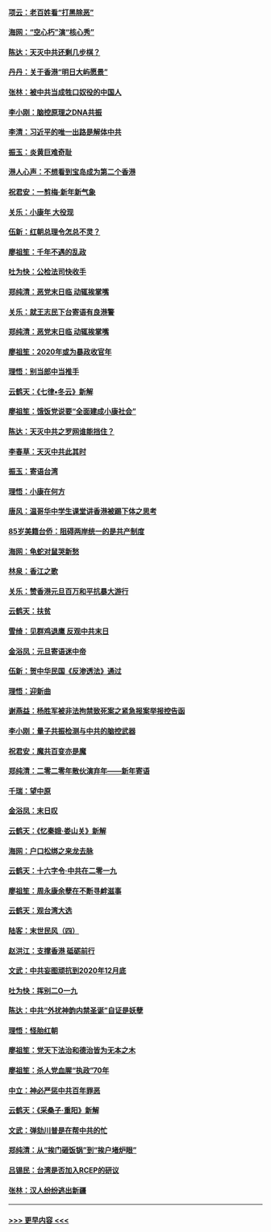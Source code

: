 #### [项云：老百姓看“打黑除恶”](../pages/nsc993/n11785398.md?t=01120122) 
#### [海网：“空心朽”演“核心秀”](../pages/nsc993/n11783874.md?t=01120122) 
#### [陈达：天灭中共还剩几步棋？](../pages/nsc993/n11783719.md?t=01120122) 
#### [丹丹：关于香港“明日大屿愿景”](../pages/nsc993/n11783273.md?t=01120122) 
#### [张林：被中共当成牲口奴役的中国人](../pages/nsc993/n11782397.md?t=01120122) 
#### [李小刚：脑控原理之DNA共振](../pages/nsc993/n11780962.md?t=01120122) 
#### [李清：习近平的唯一出路是解体中共](../pages/nsc993/n11780866.md?t=01120122) 
#### [振玉：炎黄巨难奇耻](../pages/nsc993/n11779632.md?t=01120122) 
#### [港人心声：不想看到宝岛成为第二个香港](../pages/nsc993/n11778817.md?t=01120122) 
#### [祝君安：一剪梅‧新年新气象](../pages/nsc993/n11776340.md?t=01120122) 
#### [关乐：小康年 大役现](../pages/nsc993/n11774213.md?t=01120122) 
#### [伍新：红朝总理令怎总不灵？](../pages/nsc993/n11770813.md?t=01120122) 
#### [廖祖笙：千年不遇的乱政](../pages/nsc993/n11770373.md?t=01120122) 
#### [吐为快：公检法司快收手](../pages/nsc993/n11770359.md?t=01120122) 
#### [郑纯清：恶党末日临 动辄挨掌嘴](../pages/nsc993/n11769912.md?t=01120122) 
#### [关乐：就王志民下台寄语有良港警](../pages/nsc993/n11769903.md?t=01120122) 
#### [郑纯清：恶党末日临 动辄挨掌嘴](../pages/nsc993/n11769356.md?t=01120122) 
#### [廖祖笙：2020年或为暴政收官年](../pages/nsc993/n11768216.md?t=01120122) 
#### [理悟：别当郎中当推手](../pages/nsc993/n11768243.md?t=01120122) 
#### [云鹤天：《七律▪冬云》新解](../pages/nsc993/n11768204.md?t=01120122) 
#### [廖祖笙：饿饭党说要“全面建成小康社会”](../pages/nsc993/n11767482.md?t=01120122) 
#### [陈达：天灭中共之罗网谁能挡住？](../pages/nsc993/n11767465.md?t=01120122) 
#### [李春草：天灭中共此其时](../pages/nsc993/n11767452.md?t=01120122) 
#### [振玉：寄语台湾](../pages/nsc993/n11767432.md?t=01120122) 
#### [理悟：小康在何方](../pages/nsc993/n11767394.md?t=01120122) 
#### [唐风：温哥华中学生课堂讲香港被踢下体之思考](../pages/nsc993/n11766848.md?t=01120122) 
#### [85岁美籍台侨：阻碍两岸统一的是共产制度](../pages/nsc993/n11765043.md?t=01120122) 
#### [海网：龟蛇对鼠哭新愁](../pages/nsc993/n11764895.md?t=01120122) 
#### [林泉：香江之歌](../pages/nsc993/n11764415.md?t=01120122) 
#### [关乐：赞香港元旦百万和平抗暴大游行](../pages/nsc993/n11764382.md?t=01120122) 
#### [云鹤天：扶贫](../pages/nsc993/n11764245.md?t=01120122) 
#### [雪绮：见群鸡退鹰  反观中共末日](../pages/nsc993/n11762112.md?t=01120122) 
#### [金浴凤：元旦寄语迷中帝](../pages/nsc993/n11761788.md?t=01120122) 
#### [伍新：贺中华民国《反渗透法》通过](../pages/nsc993/n11761994.md?t=01120122) 
#### [理悟：迎新曲](../pages/nsc993/n11761152.md?t=01120122) 
#### [谢燕益：杨胜军被非法拘禁致死案之紧急报案举报控告函](../pages/nsc993/n11756134.md?t=01120122) 
#### [李小刚：量子共振检测与中共的脑控武器](../pages/nsc993/n11754518.md?t=01120122) 
#### [祝君安：魔共百变亦是魔](../pages/nsc993/n11754469.md?t=01120122) 
#### [郑纯清：二零二零年散伙演弃年——新年寄语](../pages/nsc993/n11754195.md?t=01120122) 
#### [千瑞：望中原](../pages/nsc993/n11754159.md?t=01120122) 
#### [金浴凤：末日叹](../pages/nsc993/n11752359.md?t=01120122) 
#### [云鹤天：《忆秦娥‧娄山关》新解](../pages/nsc993/n11752348.md?t=01120122) 
#### [海网：户口松绑之来龙去脉](../pages/nsc993/n11752328.md?t=01120122) 
#### [云鹤天：十六字令‧中共在二零一九](../pages/nsc993/n11752305.md?t=01120122) 
#### [廖祖笙：周永康余孽在不断寻衅滋事](../pages/nsc993/n11751013.md?t=01120122) 
#### [云鹤天：观台湾大选](../pages/nsc993/n11751007.md?t=01120122) 
#### [陆客：末世民风（四）](../pages/nsc993/n11749203.md?t=01120122) 
#### [赵洪江：支撑香港 砥砺前行](../pages/nsc993/n11748482.md?t=01120122) 
#### [文武：中共妄图顽抗到2020年12月底](../pages/nsc993/n11748446.md?t=01120122) 
#### [吐为快：挥别二O一九](../pages/nsc993/n11748411.md?t=01120122) 
#### [陈达：中共“外扰神韵内禁圣诞”自证是妖孽](../pages/nsc993/n11748226.md?t=01120122) 
#### [理悟：怪胎红朝](../pages/nsc993/n11748206.md?t=01120122) 
#### [廖祖笙：党天下法治和德治皆为无本之木](../pages/nsc993/n11748135.md?t=01120122) 
#### [廖祖笙：杀人党血腥“执政”70年](../pages/nsc993/n11745144.md?t=01120122) 
#### [中立：神必严惩中共百年罪恶](../pages/nsc993/n11744970.md?t=01120122) 
#### [云鹤天：《采桑子‧重阳》新解](../pages/nsc993/n11744948.md?t=01120122) 
#### [文武：弹劾川普是在帮中共的忙](../pages/nsc993/n11744758.md?t=01120122) 
#### [郑纯清：从“挨门砸饭锅”到“挨户堵炉眼”](../pages/nsc993/n11744745.md?t=01120122) 
#### [吕锡民：台湾是否加入RCEP的研议](../pages/nsc993/n11744701.md?t=01120122) 
#### [张林：汉人纷纷逃出新疆](../pages/nsc993/n11743530.md?t=01120122) 

----
#### [ >>> 更早内容 <<< ](../indexes/nsc993-earlier.md)
